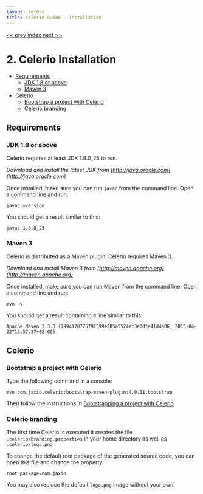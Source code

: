 ```yaml
---
layout: refdoc
title: Celerio Guide - Installation
---
```

[ << prev ](introduction.html) [ index ](index.html) [ next >> ](bootstrap.html)

# 2. Celerio Installation

* [Requirements](#requirements)
    * [JDK 1.8 or above](#jdk-18-or-above)
    * [Maven 3](#maven-3)
* [Celerio](#celerio)
    * [Bootstrap a project with Celerio](#bootstrap-a-project-with-celerio)
    * [Celerio branding](#celerio-branding)

## Requirements

### JDK 1.8 or above

Celerio requires at least JDK 1.8.0_25 to run.

*Download and install the latest JDK from [http://java.oracle.com](http://java.oracle.com)*

Once installed, make sure you can run `javac` from the command line. Open a command line and run:

	javac –version

You should get a result similar to this:

    javac 1.8.0_25

### Maven 3

Celerio is distributed as a Maven plugin. Celerio requires Maven 3.

*Download and install Maven 3 from [http://maven.apache.org](http://maven.apache.org)*

Once installed, make sure you can run Maven from the command line.
Open a command line and run:

	mvn –v

You should get a result containing a line similar to this:

    Apache Maven 3.3.3 (7994120775791599e205a5524ec3e0dfe41d4a06; 2015-04-22T13:57:37+02:00)


## Celerio

### Bootstrap a project with Celerio

Type the following command in a console:

    mvn com.jaxio.celerio:bootstrap-maven-plugin:4.0.11:bootstrap

Then follow the instructions in [Bootstrapping a project with Celerio](bootstrap.html).

### Celerio branding

The first time Celerio is executed it creates the file `.celerio/branding.properties` in your home directory as well as
`.celerio/logo.png`

To change the default root package of the generated source code, you can open this file and change the property:

    root_package=com.jaxio

You may also replace the default `logo.png` image without your own!
